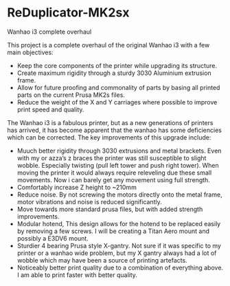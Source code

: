 # ReDuplicator-MK2sx
Wanhao i3 complete overhaul

This project is a complete overhaul of the original Wanhao i3 with a few main objectives:
- Keep the core components of the printer while upgrading its structure.  
- Create maximum rigidity through a sturdy 3030 Aluminium extrusion frame. 
- Allow for future proofing and commonality of parts by basing all printed parts on the current Prusa MK2s files. 
- Reduce the weight of the X and Y carriages where possible to improve print speed and quality.

The Wanhao i3 is a fabulous printer, but as a new generations of printers has arrived, it has become apparent that the wanhao has some deficiencies which can be corrected. The key improvements of this upgrade include:
- Muuch better rigidity through 3030 extrusions and metal brackets. Even with my or azza’s z braces the printer was still susceptible to slight wobble. Especially twisting (pull left tower and push right tower). When moving the printer it would always require releveling due these small movements. Now i can barely get any movement using full strength. 
- Comfortably increase Z height to ~210mm
- Reduce noise. By not screwing the motors directly onto the metal frame, motor vibrations and noise is reduced significantly. 
- Move towards more standard prusa files, but with added strength improvements.
- Modular hotend, This design allows for the hotend to be replaced easily by removing a few screws. I will be creating a Titan Aero mount and possibly a E3DV6 mount.
- Sturdier 4 bearing Prusa style X-gantry. Not sure if it was specific to my printer or a wanhao wide problem, but my X gantry always had a lot of wobble which may have been a source of printing artefacts.  
- Noticeably better print quality due to a combination of everything above. I am able to print faster with better quality. 
